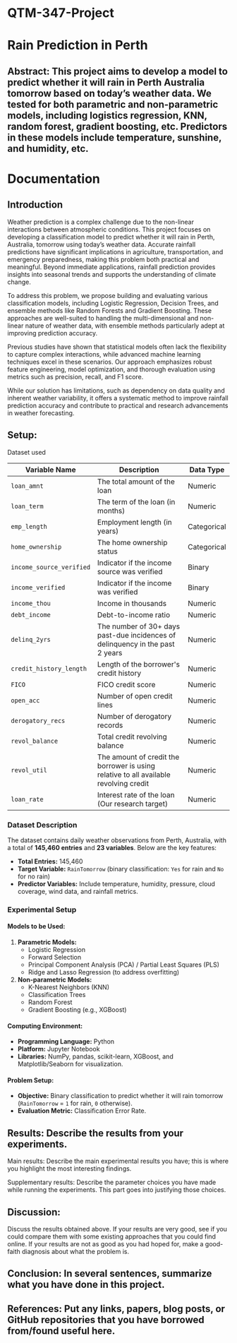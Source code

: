 # QTM-347-Project
# Rain Prediction in Perth

## Abstract: This project aims to develop a model to predict whether it will rain in Perth Australia tomorrow based on today’s weather data. We tested for both parametric and non-parametric models, including logistics regression, KNN, random forest, gradient boosting, etc. Predictors in these models include temperature, sunshine, and humidity, etc.

# Documentation

## Introduction

Weather prediction is a complex challenge due to the non-linear interactions between atmospheric conditions. This project focuses on developing a classification model to predict whether it will rain in Perth, Australia, tomorrow using today’s weather data. Accurate rainfall predictions have significant implications in agriculture, transportation, and emergency preparedness, making this problem both practical and meaningful. Beyond immediate applications, rainfall prediction provides insights into seasonal trends and supports the understanding of climate change.

To address this problem, we propose building and evaluating various classification models, including Logistic Regression, Decision Trees, and ensemble methods like Random Forests and Gradient Boosting. These approaches are well-suited to handling the multi-dimensional and non-linear nature of weather data, with ensemble methods particularly adept at improving prediction accuracy.

Previous studies have shown that statistical models often lack the flexibility to capture complex interactions, while advanced machine learning techniques excel in these scenarios. Our approach emphasizes robust feature engineering, model optimization, and thorough evaluation using metrics such as precision, recall, and F1 score.

While our solution has limitations, such as dependency on data quality and inherent weather variability, it offers a systematic method to improve rainfall prediction accuracy and contribute to practical and research advancements in weather forecasting.

## Setup: 

Dataset used

| **Variable Name**         | **Description**                                                                 | **Data Type** |
|----------------------------|---------------------------------------------------------------------------------|---------------|
| `loan_amnt`               | The total amount of the loan                                                    | Numeric       |
| `loan_term`               | The term of the loan (in months)                                                | Numeric       |
| `emp_length`              | Employment length (in years)                                                    | Categorical   |
| `home_ownership`          | The home ownership status                                                       | Categorical   |
| `income_source_verified`  | Indicator if the income source was verified                                     | Binary        |
| `income_verified`         | Indicator if the income was verified                                            | Binary        |
| `income_thou`             | Income in thousands                                                             | Numeric       |
| `debt_income`             | Debt-to-income ratio                                                            | Numeric       |
| `delinq_2yrs`             | The number of 30+ days past-due incidences of delinquency in the past 2 years    | Numeric       |
| `credit_history_length`   | Length of the borrower's credit history                                         | Numeric       |
| `FICO`                    | FICO credit score                                                              | Numeric       |
| `open_acc`                | Number of open credit lines                                                     | Numeric       |
| `derogatory_recs`         | Number of derogatory records                                                    | Numeric       |
| `revol_balance`           | Total credit revolving balance                                                  | Numeric       |
| `revol_util`              | The amount of credit the borrower is using relative to all available revolving credit | Numeric |
| `loan_rate`               | Interest rate of the loan (Our research target)                                 | Numeric       |


### Dataset Description

The dataset contains daily weather observations from Perth, Australia, with a total of **145,460 entries** and **23 variables**. Below are the key features:

- **Total Entries:** 145,460  
- **Target Variable:** `RainTomorrow` (binary classification: `Yes` for rain and `No` for no rain)
- **Predictor Variables:** Include temperature, humidity, pressure, cloud coverage, wind data, and rainfall metrics.

### Experimental Setup

#### Models to be Used:
1. **Parametric Models:**
   - Logistic Regression
   - Forward Selection
   - Principal Component Analysis (PCA) / Partial Least Squares (PLS)
   - Ridge and Lasso Regression (to address overfitting)
2. **Non-parametric Models:**
   - K-Nearest Neighbors (KNN)
   - Classification Trees
   - Random Forest
   - Gradient Boosting (e.g., XGBoost)

#### Computing Environment:
- **Programming Language:** Python
- **Platform:** Jupyter Notebook
- **Libraries:** NumPy, pandas, scikit-learn, XGBoost, and Matplotlib/Seaborn for visualization.

#### Problem Setup:
- **Objective:** Binary classification to predict whether it will rain tomorrow (`RainTomorrow` = `1` for rain, `0` otherwise).
- **Evaluation Metric:** Classification Error Rate.

## Results: Describe the results from your experiments.

Main results: Describe the main experimental results you have; this is where you highlight the most interesting findings.

Supplementary results: Describe the parameter choices you have made while running the experiments. This part goes into justifying those choices.

## Discussion: 
Discuss the results obtained above. If your results are very good, see if you could compare them with some existing approaches that you could find online. If your results are not as good as you had hoped for, make a good-faith diagnosis about what the problem is.

## Conclusion: In several sentences, summarize what you have done in this project.

## References: Put any links, papers, blog posts, or GitHub repositories that you have borrowed from/found useful here.
